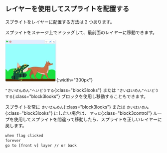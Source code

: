 ## レイヤーを使用してスプライトを配置する

スプライトをレイヤーに配置する方法は 2 つあります。

スプライトをステージ上でドラッグして、最前面のレイヤーに移動できます。

![ステージ上でスプライトをドラッグして「さいぜんめん」に移動し、別のスプライトをドラッグして最前面に移動します。](images/drag-sprite-change-layers.gif){:width="300px"}

`"さいぜんめん"へいどうする`{:class="block3looks"} または `"さいはいめん"へいどうする`{:class="block3looks"} ブロックを使用し移動することもできます。

スプライトを常に `さいぜんめん`{:class="block3looks"} または `さいはいめん`{:class="block3looks"} にしたい場合は、 `ずっと`{:class="block3control"} ループを使用してスプライトを間違って移動したら、スプライトを正しいレイヤーに戻します。

```blocks3
when flag clicked
forever
go to [front v] layer // or back
```
